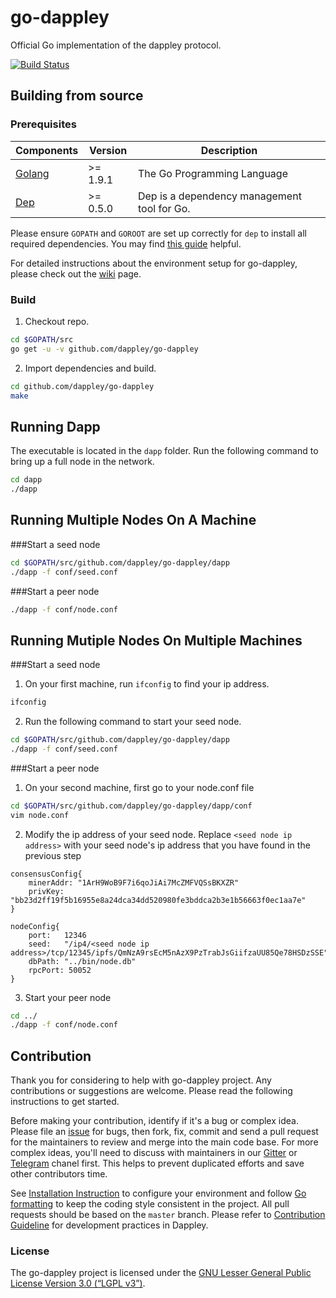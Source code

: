 # go-dappley

Official Go implementation of the dappley protocol.

[![Build Status](https://travis-ci.com/dappley/go-dappley.svg?branch=master)](https://travis-ci.com/dappley/go-dappley)


## Building from source

### Prerequisites
| Components | Version | Description |
|----------|-------------|-------------|
|[Golang](https://golang.org) | >= 1.9.1| The Go Programming Language |
[Dep](https://github.com/golang/dep) | >= 0.5.0 | Dep is a dependency management tool for Go. |

Please ensure ```GOPATH``` and ```GOROOT``` are set up correctly for ```dep``` to install all required dependencies. You may find [this guide](https://github.com/golang/go/wiki/SettingGOPATH) helpful.

For detailed instructions about the environment setup for go-dappley, please check out the [wiki](https://github.com/dappley/go-dappley/wiki) page.

### Build

1. Checkout repo.

```bash
cd $GOPATH/src
go get -u -v github.com/dappley/go-dappley
```

2. Import dependencies and build.

```bash
cd github.com/dappley/go-dappley
make
```

## Running Dapp
The executable is located in the ```dapp``` folder. Run the following command to bring up a full node in the network.
``` bash
cd dapp
./dapp
```

## Running Multiple Nodes On A Machine
###Start a seed node
``` bash
cd $GOPATH/src/github.com/dappley/go-dappley/dapp
./dapp -f conf/seed.conf
```

###Start a peer node 
``` bash
./dapp -f conf/node.conf
```

## Running Mutiple Nodes On Multiple Machines
###Start a seed node
1. On your first machine, run `ifconfig` to find your ip address.
``` bash
ifconfig
```

2. Run the following command to start your seed node.
``` bash
cd $GOPATH/src/github.com/dappley/go-dappley/dapp
./dapp -f conf/seed.conf
```

###Start a peer node 
1. On your second machine, first go to your node.conf file
``` bash
cd $GOPATH/src/github.com/dappley/go-dappley/dapp/conf
vim node.conf
```

2. Modify the ip address of your seed node. Replace `<seed node ip address>` with your seed node's ip address that you have found in the previous step
```
consensusConfig{
    minerAddr: "1ArH9WoB9F7i6qoJiAi7McZMFVQSsBKXZR"
    privKey: "bb23d2ff19f5b16955e8a24dca34dd520980fe3bddca2b3e1b56663f0ec1aa7e"
}

nodeConfig{
    port:   12346
    seed:   "/ip4/<seed node ip address>/tcp/12345/ipfs/QmNzA9rsEcM5nAzX9PzTrabJsGiifzaUU85Qe78HSDzSSE"
    dbPath: "../bin/node.db"
    rpcPort: 50052
}
```

3. Start your peer node
``` bash
cd ../
./dapp -f conf/node.conf
```

## Contribution
Thank you for considering to help with go-dappley project. Any contributions or suggestions are welcome. Please read the following instructions to get started.

Before making your contribution, identify if it's a bug or complex idea. Please file an [issue](https://github.com/dappley/go-dappley/issues) for bugs, then fork, fix, commit and send a pull request for the maintainers to review and merge into the main code base.
For more complex ideas, you'll need to discuss with maintainers in our [Gitter](https://gitter.im/dappley/Lobby) or [Telegram](https://t.me/joinchat/HMgbi0viAbTrk7ClgIQdjw) chanel first. This helps to prevent duplicated efforts and save other contributors time.

See [Installation Instruction](https://github.com/dappley/go-dappley/wiki/Install) to configure your environment and follow [Go formatting](https://golang.org/doc/effective_go.html#formatting) to keep the coding style consistent in the project. All pull requests should be based on the `master` branch. 
Please refer to [Contribution Guideline](https://github.com/dappley/go-dappley/wiki/Contribution-guideline) for development practices in Dappley.

### License
The go-dappley project is licensed under the [GNU Lesser General Public License Version 3.0 (“LGPL v3”)](https://www.gnu.org/licenses/lgpl-3.0.en.html).
